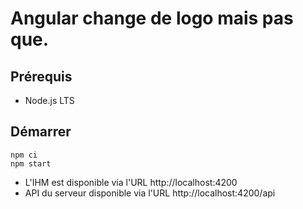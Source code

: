 # Angular change de logo mais pas que.

## Prérequis

* Node.js LTS

## Démarrer

```shell
npm ci
npm start
```

* L'IHM est disponible via l'URL http://localhost:4200
* API du serveur disponible via l'URL http://localhost:4200/api
